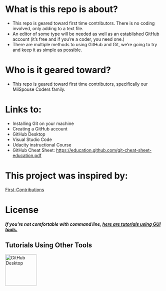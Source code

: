 # What is this repo is about?
-   This repo is geared toward first time contributors. There is no coding involved, only adding to a text file.
-   An editor of some type will be needed as well as an established GitHub account (it’s free and if you’re a coder, you need one.)
-   There are multiple methods to using GitHub and Git, we’re going to try and keep it as simple as possible.

# Who is it geared toward?
-   This repo is geared toward first time contributors, specifically our MilSpouse Coders family.

# Links to:

-   Installing Git on your machine
-   Creating a GitHub account
-   GitHub Desktop
-   Visual Studio Code
-   Udacity instructional Course
-   GitHub Cheat Sheet: https://education.github.com/git-cheat-sheet-education.pdf

# This project was inspired by:

[First-Contributions](https://github.com/firstcontributions/first-contributions#tutorials-using-other-tools)

# License

#### _If you're not comfortable with command line, [here are tutorials using GUI tools.](#tutorials-using-other-tools)_

## Tutorials Using Other Tools

<a href="github-desktop-tutorial.md"><img alt="GitHub Desktop" src="https://desktop.github.com/images/desktop-icon.svg" width="100"></a>